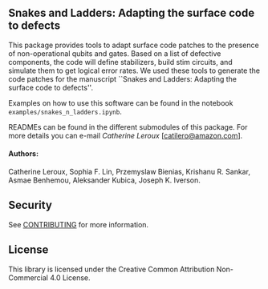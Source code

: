 ## Snakes and Ladders: Adapting the surface code to defects

This package provides tools to adapt surface code patches to the presence of non-operational qubits and gates. Based on a list of defective components, the code will define stabilizers, build stim circuits, and simulate them to get logical error rates. We used these tools to generate the code patches for the manuscript ``Snakes and Ladders: Adapting the surface code to defects''.

Examples on how to use this software can be found in the notebook `examples/snakes_n_ladders.ipynb`.

READMEs can be found in the different submodules of this package. For more details you can e-mail *Catherine Leroux* [catilero@amazon.com].

#### Authors:
Catherine Leroux, 
Sophia F. Lin, 
Przemyslaw Bienias, 
Krishanu R. Sankar, 
Asmae Benhemou, 
Aleksander Kubica, 
Joseph K. Iverson.

## Security

See [CONTRIBUTING](CONTRIBUTING.md#security-issue-notifications) for more information.

## License

This library is licensed under the Creative Common Attribution Non-Commercial 4.0 License.

